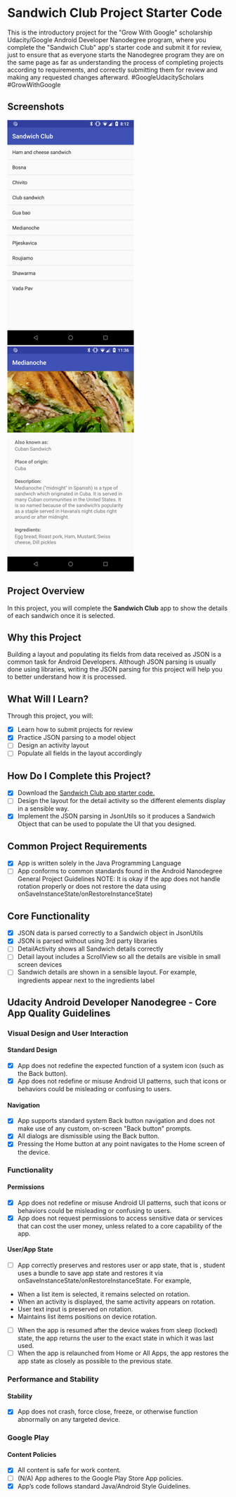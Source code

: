 # Sandwich Club Project Starter Code

This is the introductory project for the "Grow With Google" scholarship Udacity/Google Android Developer Nanodegree 
program, where you complete the "Sandwich Club" app's starter code and submit it for review, just to ensure that as 
everyone starts the Nanodegree program they are on the same page as far as understanding the process of completing 
projects according to requirements, and correctly submitting them for review and making any requested changes 
afterward. #GoogleUdacityScholars #GrowWithGoogle

## Screenshots
![MainActivity](https://github.com/tachyonlabs/Grow-With-Google-Udacity-Android-Developer-Nanodegree-Sandwich-Club/blob/master/MainActivity.png "MainActivity") &nbsp; &nbsp; ![DetailActivity](https://github.com/tachyonlabs/Grow-With-Google-Udacity-Android-Developer-Nanodegree-Sandwich-Club/blob/master/DetailActivity.png "DetailActivity")

## Project Overview
In this project, you will complete the **Sandwich Club** app to
show the details of each sandwich once it is selected.

## Why this Project

Building a layout and populating its fields from data received as JSON
is a common task for Android Developers. Although JSON parsing is usually
done using libraries, writing the JSON parsing for this project will
help you to better understand how it is processed.

## What Will I Learn?
Through this project, you will:

* [x] Learn how to submit projects for review
* [x] Practice JSON parsing to a model object
* [ ] Design an activity layout
* [ ] Populate all fields in the layout accordingly

## How Do I Complete this Project?

* [x] Download the [Sandwich Club app starter code.](https://github.com/udacity/sandwich-club-starter-code)
* [ ] Design the layout for the detail activity so the different elements display in a sensible way. 
* [x] Implement the JSON parsing in JsonUtils so it produces a Sandwich Object that can be used to populate the UI that you designed.

## Common Project Requirements

* [x] App is written solely in the Java Programming Language
* [ ] App conforms to common standards found in the Android Nanodegree General Project Guidelines NOTE: It is okay if the app does not handle rotation properly or does not restore the data using onSaveInstanceState/onRestoreInstanceState)

## Core Functionality

* [x] JSON data is parsed correctly to a Sandwich object in JsonUtils
* [x] JSON is parsed without using 3rd party libraries
* [ ] DetailActivity shows all Sandwich details correctly
* [ ] Detail layout includes a ScrollView so all the details are visible in small screen devices
* [ ] Sandwich details are shown in a sensible layout. For example, ingredients appear next to the ingredients label

## Udacity Android Developer Nanodegree - Core App Quality Guidelines
### Visual Design and User Interaction
#### Standard Design

* [x] App does not redefine the expected function of a system icon (such as the Back button).
* [x] App does not redefine or misuse Android UI patterns, such that icons or behaviors could be misleading or confusing to users.

#### Navigation

* [x] App supports standard system Back button navigation and does not make use of any custom, on-screen "Back button" prompts.
* [x] All dialogs are dismissible using the Back button.
* [x] Pressing the Home button at any point navigates to the Home screen of the device.

### Functionality
#### Permissions

* [x] App does not redefine or misuse Android UI patterns, such that icons or behaviors could be misleading or confusing to users.
* [x] App does not request permissions to access sensitive data or services that can cost the user money, unless related to a core capability of the app.

#### User/App State

* [ ] App correctly preserves and restores user or app state, that is , student uses a bundle to save app state and restores it via onSaveInstanceState/onRestoreInstanceState. For example,

- When a list item is selected, it remains selected on rotation.
- When an activity is displayed, the same activity appears on rotation.
- User text input is preserved on rotation.
- Maintains list items positions on device rotation.
    
* [ ] When the app is resumed after the device wakes from sleep (locked) state, the app returns the user to the exact state in which it was last used.
* [ ] When the app is relaunched from Home or All Apps, the app restores the app state as closely as possible to the previous state.

### Performance and Stability
#### Stability

* [x] App does not crash, force close, freeze, or otherwise function abnormally on any targeted device.

### Google Play
#### Content Policies

* [x] All content is safe for work content.
* [ ] (N/A) App adheres to the Google Play Store App policies.
* [x] App’s code follows standard Java/Android Style Guidelines.
